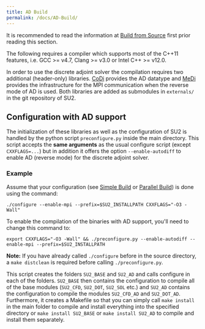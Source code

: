 ```yaml
---
title: AD Build
permalink: /docs/AD-Build/
---
```


It is recommended to read the information at [Build from Source](/docs/Build-from-Source/) first prior reading this section.

The following requires a compiler which supports most of the C++11 features, i.e. GCC >= v4.7, Clang >= v3.0 or Intel C++ >= v12.0.

In order to use the discrete adjoint solver the compilation requires two additional (header-only) libraries. [CoDi](https://github.com/SciCompKL/CoDiPack) provides the AD datatype and [MeDi](https://github.com/SciCompKL/MeDiPack) provides the infrastructure for the MPI communication when the reverse mode of AD is used. Both libraries are added as submodules in `externals/` in the git repository of SU2. 

## Configuration with AD support
The initialization of these libraries as well as the configuration of SU2 is handled by the python script `preconfigure.py` inside the main directory. This script accepts the **same arguments** as the usual configure script (except `CXXFLAGS=...`) but in addition it offers the option `--enable-autodiff` to enable AD (reverse mode) for the discrete adjoint solver.

### Example 
Assume that your configuration (see [Simple Build](/docs/Simple-Build/) or [Parallel Build](/docs/Parallel-Build/)) is done using the command:

    ./configure --enable-mpi --prefix=$SU2_INSTALLPATH CXXFLAGS="-O3 -Wall"

To enable the compilation of the binaries with AD support, you'll need to change this command to:

    export CXXFLAGS="-O3 -Wall" && ./preconfigure.py --enable-autodiff --enable-mpi --prefix=$SU2_INSTALLPATH

**Note:** If you have already called `./configure` before in the source directory, a `make distclean` is required before calling `./preconfigure.py`.

This script creates the folders `SU2_BASE` and `SU2_AD` and calls configure in each of the folders. `SU2_BASE` then contains the configuration to compile all of the base modules (`SU2_CFD`, `SU2_DOT`, `SU2_SOL` etc.) and `SU2_AD` contains the configuration to compile the modules `SU2_CFD_AD` and `SU2_DOT_AD`. Furthermore, it creates a Makefile so that you can simply call `make install` in the main folder to compile and install everything into the specified directory or `make install SU2_BASE` or `make install SU2_AD` to compile and install them separately.
